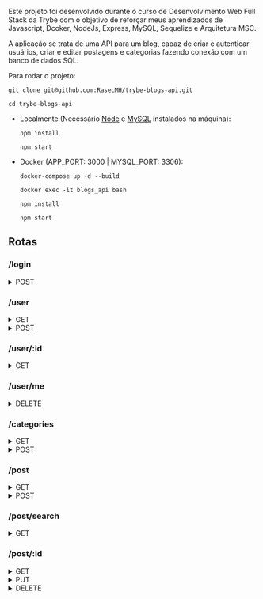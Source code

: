 Este projeto foi desenvolvido durante o curso de Desenvolvimento Web Full Stack da Trybe com o objetivo de reforçar meus aprendizados de Javascript, Dcoker, NodeJs, Express, MySQL, Sequelize e Arquitetura MSC.

A aplicação se trata de uma API para um blog, capaz de criar e autenticar usuários, criar e editar postagens e categorias fazendo conexão com um banco de dados SQL.

Para rodar o projeto:

  ```
  git clone git@github.com:RasecMH/trybe-blogs-api.git
  ```

  ```
  cd trybe-blogs-api
  ```
  
  * Localmente (Necessário <a href="https://nodejs.org/en/" target="_blank">Node</a> e <a href="https://www.mysql.com" target="_blank">MySQL</a> instalados na máquina):
    ```
    npm install
    ```

    ```
    npm start
    ```

  * Docker (APP_PORT: 3000 | MYSQL_PORT: 3306):
    ```
    docker-compose up -d --build
    ```

    ```
    docker exec -it blogs_api bash
    ```

    ```
    npm install
    ```

    ```
    npm start
    ```

## Rotas

### /login

<details>
  <summary>POST</summary>
  
* Corpo da requisição  
  ```json
    {
      "email": "lewishamilton@gmail.com",
      "password": "123456"
    }
  ```

* Em caso de sucesso retorna com status `200`:
  ```json
    {
      "token": "eyJhbGciOiJIUzI1NiIsInR5cCI6IkpXVCJ9.eyJwYXlsb2FkIjp7ImlkIjo1LCJkaXNwbGF5TmFtZSI6InVzdWFyaW8gZGUgdGVzdGUiLCJlbWFpbCI6InRlc3RlQGVtYWlsLmNvbSIsImltYWdlIjoibnVsbCJ9LCJpYXQiOjE2MjAyNDQxODcsImV4cCI6MTYyMDY3NjE4N30.Roc4byj6mYakYqd9LTCozU1hd9k_Vw5IWKGL4hcCVG8"
    }
  ```

* Em caso de campos vazios retorna com status ``400``:
  ```json
    {
      "message": "Some required fields are missing"
    }
  ```

* Em caso de campos inválidos retorna com status ``400``:
  ```json
    {
      "message": "Invalid fields"
    }
  ```



</details>

### /user

<details>
<summary>GET</summary>

* Em caso de sucesso retorna com status ``200``:
  ```json
      [
        {
            "id": 1,
            "displayName": "Lewis Hamilton",
            "email": "lewishamilton@gmail.com",
            "image": "https://upload.wikimedia.org/wikipedia/commons/1/18/Lewis_Hamilton_2016_Malaysia_2.jpg"
        },
        /* ... */
      ]
  ```

* **[Messagens de validação de token JWT]**
  
  - caso o token não seja encontrado no parametro Authorization da requisição retorna com status ``401``:
  ```json
    {
      "message": "Token not found"
    }
  ```
  - caso o token esteja expirado ou seja inválido retorna com status ``401``:
  ```json
    {
      "message": "Expired or invalid token"
    }
  ```

</details>

<details>
<summary>POST</summary>


* Corpo da requisição
  ```json
    {
      "displayName": "Brett Wiltshire",
      "email": "brett@email.com",
      "password": "123456",
      "image": "http://4.bp.blogspot.com/_YA50adQ-7vQ/S1gfR_6ufpI/AAAAAAAAAAk/1ErJGgRWZDg/S45/brett.png"
    }
  ```

* Em caso de sucesso retorna com status ``201``:
  ```json
    {
      "token": "eyJhbGciOiJIUzI1NiIsInR5cCI6IkpXVCJ9.eyJwYXlsb2FkIjp7ImlkIjo1LCJkaXNwbGF5TmFtZSI6InVzdWFyaW8gZGUgdGVzdGUiLCJlbWFpbCI6InRlc3RlQGVtYWlsLmNvbSIsImltYWdlIjoibnVsbCJ9LCJpYXQiOjE2MjAyNDQxODcsImV4cCI6MTYyMDY3NjE4N30.Roc4byj6mYakYqd9LTCozU1hd9k_Vw5IWKGL4hcCVG8"
    }
  ```  

* Caso campo displayName tenha menos de 8 caracteres retorna com status ``400``:
  ```json
    {
      "message": "\"displayName\" length must be at least 8 characters long"
    }
  ```

* Caso o campo email não esteja no formato correto retorna com status ``400``:
  ```json
    {
      "message": "\"email\" must be a valid email"
    }
  ```

* Caso o campo password tenha menos de 6 caracteres retorna com status ``400``:
  ```json
    {
      "message": "\"password\" length must be at least 6 characters long"
    }
  ```

* Caso o email já esteja cadastrado no banco de dados retorna com status ``409``:
  ```json
    {
      "message": "User already registered"
    }
  ```
  
</details>

### /user/:id

<details>
<summary>GET</summary>

* Em caso de sucesso retorna com status ``200``:
  ```json
      {
        "id": 1,
        "displayName": "Lewis Hamilton",
        "email": "lewishamilton@gmail.com",
        "image": "https://upload.wikimedia.org/wikipedia/commons/1/18/Lewis_Hamilton_2016_Malaysia_2.jpg"
      }
  ```

* Caso o usuário não exista no banco de dados retorna com status ``404``:
  ```json
      {
        "message": "User does not exist"
      }
  ```

* **[Messagens de validação de token JWT]**
  
  - caso o token não seja encontrado no parametro Authorization da requisição retorna com status ``401``:
  ```json
    {
      "message": "Token not found"
    }
  ```
  - caso o token esteja expirado ou seja inválido retorna com status ``401``:
  ```json
    {
      "message": "Expired or invalid token"
    }
  ```

</details>

### /user/me

<details>
<summary>DELETE</summary>

* Em caso de sucesso retorna status ``204``

* **[Messagens de validação de token JWT]**
  
  - caso o token não seja encontrado no parametro Authorization da requisição retorna com status ``401``:
  ```json
    {
      "message": "Token not found"
    }
  ```
  - caso o token esteja expirado ou seja inválido retorna com status ``401``:
  ```json
    {
      "message": "Expired or invalid token"
    }
  ```

</details>

### /categories

<details>
<summary>GET</summary>

* Em caso de sucesso retorna com status ``200``:
  ```json
    [
      {
          "id": 1,
          "name": "Inovação"
      },
      {
          "id": 2,
          "name": "Escola"
      },
      /* ... */
    ]
  ```

* **[Messagens de validação de token JWT]**
  
  - caso o token não seja encontrado no parametro Authorization da requisição retorna com status ``401``:
  ```json
    {
      "message": "Token not found"
    }
  ```
  - caso o token esteja expirado ou seja inválido retorna com status ``401``:
  ```json
    {
      "message": "Expired or invalid token"
    }
  ```

</details>

<details>
<summary>POST</summary>

* Corpo da requisição
  ```json
    {
      "name": "Typescript"
    }
  ```

* Em caso de sucesso retorna com status ``201``:
  ```json
    {
      "id": 3,
      "name": "Typescript"
    }
  ```

* Caso o campo name esteja vazio ou invalido retorna com status ``400``:
  ```json
    {
      "message": "\"name\" is required"
    }
  ```

* **[Messagens de validação de token JWT]**
  
  - caso o token não seja encontrado no parametro Authorization da requisição retorna com status ``401``:
  ```json
    {
      "message": "Token not found"
    }
  ```
  - caso o token esteja expirado ou seja inválido retorna com status ``401``:
  ```json
    {
      "message": "Expired or invalid token"
    }
  ```

</details>

### /post

<details>
<summary>GET</summary>

* Em caso de sucesso retorna com status ``200``:
  ```json
    [
      {
        "id": 1,
        "title": "Post do Ano",
        "content": "Melhor post do ano",
        "userId": 1,
        "published": "2011-08-01T19:58:00.000Z",
        "updated": "2011-08-01T19:58:51.000Z",
        "user": {
          "id": 1,
          "displayName": "Lewis Hamilton",
          "email": "lewishamilton@gmail.com",
          "image": "https://upload.wikimedia.org/wikipedia/commons/1/18/Lewis_Hamilton_2016_Malaysia_2.jpg"
        },
        "categories": [
          {
            "id": 1,
            "name": "Inovação"
          }
        ]
      },
      
      /* ... */
    ]
  ```

* **[Messagens de validação de token JWT]**
  
  - caso o token não seja encontrado no parametro Authorization da requisição retorna com status ``401``:
  ```json
    {
      "message": "Token not found"
    }
  ```
  - caso o token esteja expirado ou seja inválido retorna com status ``401``:
  ```json
    {
      "message": "Expired or invalid token"
    }
  ```

</details>

<details>
<summary>POST</summary>

* Corpo da requisição
  ```json
    {
      "title": "Latest updates, August 1st",
      "content": "The whole text for the blog post goes here in this key",
      "categoryIds": [1, 2]
    }
  ```

* Em caso de sucesso retorna com status ``201``:
  ```json
    {
      "id": 3,
      "title": "Latest updates, August 1st",
      "content": "The whole text for the blog post goes here in this key",
      "userId": 1,
      "updated": "2022-05-18T18:00:01.196Z",
      "published": "2022-05-18T18:00:01.196Z"
    }
  ```  

* Caso algum campo esteja vazio retorna com status ``400``:
  ```json
    {
      "message": "Some required fields are missing"
    }
  ```

* Caso nenhuma das categorias passadas no campo categoryIds exista no banco de dados retorna com status ``400``:
  ```json
    {
      "message": "\"categoryIds\" not found"
    }
  ```

* **[Messagens de validação de token JWT]**
  
  - caso o token não seja encontrado no parametro Authorization da requisição retorna com status ``401``:
  ```json
    {
      "message": "Token not found"
    }
  ```
  - caso o token esteja expirado ou seja inválido retorna com status ``401``:
  ```json
    {
      "message": "Expired or invalid token"
    }
  ```

</details>

### /post/search

<details>
<summary>GET</summary>
Pesquisa filtra pelos campos title e content, caso nada seja passado, retorna todas as postagens.

* Em caso de sucesso retorna com status ``200``:
  ```json
    // GET /post/search?q=
    [
      {
        "id": 1,
        "title": "Post do Ano",
        "content": "Melhor post do ano",
        "userId": 1,
        "published": "2011-08-01T19:58:00.000Z",
        "updated": "2011-08-01T19:58:51.000Z",
        "user": {
          "id": 1,
          "displayName": "Lewis Hamilton",
          "email": "lewishamilton@gmail.com",
          "image": "https://upload.wikimedia.org/wikipedia/commons/1/18/Lewis_Hamilton_2016_Malaysia_2.jpg"
        },
        "categories": [
          {
            "id": 1,
            "name": "Inovação"
          }
        ]
      },
      
      /* ... */
    ]
  ```

* Caso não exista nenhuma postagem com o termo pesquisado retorna com status ``200``:
  ```json
    // GET /post/search?q=BATATA
    []
  ```

* **[Messagens de validação de token JWT]**
  
  - caso o token não seja encontrado no parametro Authorization da requisição retorna com status ``401``:
  ```json
    {
      "message": "Token not found"
    }
  ```
  - caso o token esteja expirado ou seja inválido retorna com status ``401``:
  ```json
    {
      "message": "Expired or invalid token"
    }
  ```

</details>

### /post/:id

<details>
<summary>GET</summary>

* Em caso de sucesso retorna com status ``200``:
  ```json
    {
      "id": 1,
      "title": "Post do Ano",
      "content": "Melhor post do ano",
      "userId": 1,
      "published": "2011-08-01T19:58:00.000Z",
      "updated": "2011-08-01T19:58:51.000Z",
      "user": {
          "id": 1,
          "displayName": "Lewis Hamilton",
          "email": "lewishamilton@gmail.com",
          "image": "https://upload.wikimedia.org/wikipedia/commons/1/18/Lewis_Hamilton_2016_Malaysia_2.jpg"
      },
      "categories": [
          {
              "id": 1,
              "name": "Inovação"
          }
      ]
    }
  ```

* Caso a postagem não exista no banco de dados retorna com status ``404``:
  ```json
    {
      "message": "Post does not exist"
    }
  ```

* **[Messagens de validação de token JWT]**
  
  - caso o token não seja encontrado no parametro Authorization da requisição retorna com status ``401``:
  ```json
    {
      "message": "Token not found"
    }
  ```
  - caso o token esteja expirado ou seja inválido retorna com status ``401``:
  ```json
    {
      "message": "Expired or invalid token"
    }
  ```

</details>

<details>
<summary>PUT</summary>

* Corpo da requisição
  ```json
    {
      "title": "Latest updates, August 1st",
      "content": "The whole text for the blog post goes here in this key"
    }
  ```

* Em caso de sucesso retorna com status ``200``:
  ```json
    {
      "id": 3,
      "title": "Latest updates, August 1st",
      "content": "The whole text for the blog post goes here in this key",
      "userId": 1,
      "published": "2022-05-18T18:00:01.000Z",
      "updated": "2022-05-18T18:07:32.000Z",
      "user": {
        "id": 1,
        "displayName": "Lewis Hamilton",
        "email": "lewishamilton@gmail.com",
        "image": "https://upload.wikimedia.org/wikipedia/commons/1/18/Lewis_Hamilton_2016_Malaysia_2.jpg"
      },
      "categories": [
        {
          "id": 1,
          "name": "Inovação"
        },
        {
          "id": 2,
          "name": "Escola"
        }
      ]
    }
  ```  

* Caso algum dos campos da requisição esteja vazio retorna com status ``400``:
  ```json
    {
      "message": "Some required fields are missing"
    }
  ```  

* Caso a postagem não pertença ao usuário autenticado retorna com status ``401``:
  ```json
    {
      "message": "Unauthorized user"
    }
  ```

* **[Messagens de validação de token JWT]**
  
  - caso o token não seja encontrado no parametro Authorization da requisição retorna com status ``401``:
  ```json
    {
      "message": "Token not found"
    }
  ```
  - caso o token esteja expirado ou seja inválido retorna com status ``401``:
  ```json
    {
      "message": "Expired or invalid token"
    }
  ```

</details>

<details>
<summary>DELETE</summary>

* Em caso de sucesso retorna status ``204``

* Caso a postagem não pertença ao usuário autenticado retorna com status ``401``:
  ```json
    {
      "message": "Unauthorized user"
    }
  ```

* Caso a postagem não exista no banco de dados retorna com status ``404``:
  ```json
    {
      "message": "Post does not exist"
    }
  ```

* **[Messagens de validação de token JWT]**
  
  - caso o token não seja encontrado no parametro Authorization da requisição retorna com status ``401``:
  ```json
    {
      "message": "Token not found"
    }
  ```
  - caso o token esteja expirado ou seja inválido retorna com status ``401``:
  ```json
    {
      "message": "Expired or invalid token"
    }
  ```

</details>
